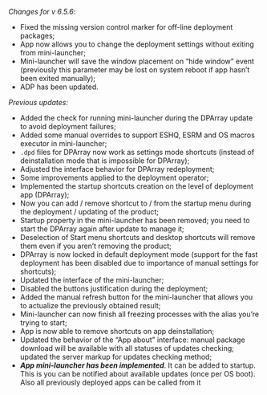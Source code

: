 _Changes for v 6.5.6_:
- Fixed the missing version control marker for off-line deployment packages;
- App now allows you to change the deployment settings without exiting from mini-launcher;
- Mini-launcher will save the window placement on “hide window” event (previously this parameter may be lost on system reboot if app hasn’t been exited manually);
- ADP has been updated.

_Previous updates:_

- Added the check for running mini-launcher during the DPArray update to avoid deployment failures;
- Added some manual overrides to support ESHQ, ESRM and OS macros executor in mini-launcher;
- `.dpd` files for DPArray now work as settings mode shortcuts (instead of deinstallation mode that is impossible for DPArray);
- Adjusted the interface behavior for DPArray redeployment;
- Some improvements applied to the deployment operator;
- Implemented the startup shortcuts creation on the level of deployment app (DPArray);
- Now you can add / remove shortcut to / from the startup menu during the deployment / updating of the product;
- Startup property in the mini-launcher has been removed; you need to start the DPArray again after update to manage it;
- Deselection of Start menu shortcuts and desktop shortcuts will remove them even if you aren’t removing the product;
- DPArray is now locked in default deployment mode (support for the fast deployment has been disabled due to importance of manual settings for shortcuts);
- Updated the interface of the mini-launcher;
- Disabled the buttons justification during the deployment;
- Added the manual refresh button for the mini-launcher that allows you to actualize the previously obtained result;
- Mini-launcher can now finish all freezing processes with the alias you’re trying to start;
- App is now able to remove shortcuts on app deinstallation;
- Updated the behavior of the “App about” interface: manual package download will be available with all statuses of updates checking; updated the server markup for updates checking method;
- ***App mini-launcher has been implemented***. It can be added to startup. This is you can be notified about available updates (once per OS boot). Also all previously deployed apps can be called from it
